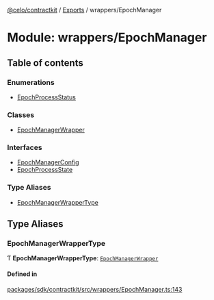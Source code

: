 [@celo/contractkit](../README.md) / [Exports](../modules.md) / wrappers/EpochManager

# Module: wrappers/EpochManager

## Table of contents

### Enumerations

- [EpochProcessStatus](../enums/wrappers_EpochManager.EpochProcessStatus.md)

### Classes

- [EpochManagerWrapper](../classes/wrappers_EpochManager.EpochManagerWrapper.md)

### Interfaces

- [EpochManagerConfig](../interfaces/wrappers_EpochManager.EpochManagerConfig.md)
- [EpochProcessState](../interfaces/wrappers_EpochManager.EpochProcessState.md)

### Type Aliases

- [EpochManagerWrapperType](wrappers_EpochManager.md#epochmanagerwrappertype)

## Type Aliases

### EpochManagerWrapperType

Ƭ **EpochManagerWrapperType**: [`EpochManagerWrapper`](../classes/wrappers_EpochManager.EpochManagerWrapper.md)

#### Defined in

[packages/sdk/contractkit/src/wrappers/EpochManager.ts:143](https://github.com/celo-org/developer-tooling/blob/master/packages/sdk/contractkit/src/wrappers/EpochManager.ts#L143)
